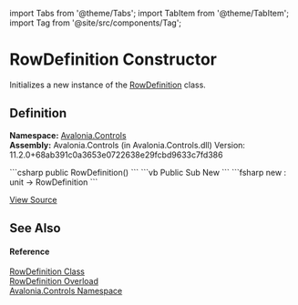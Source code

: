 import Tabs from '@theme/Tabs'; 
import TabItem from '@theme/TabItem'; 
import Tag from '@site/src/components/Tag'; 

# RowDefinition Constructor


Initializes a new instance of the <a href="T_Avalonia_Controls_RowDefinition">RowDefinition</a> class.



## Definition
**Namespace:** <a href="N_Avalonia_Controls">Avalonia.Controls</a>  
**Assembly:** Avalonia.Controls (in Avalonia.Controls.dll) Version: 11.2.0+68ab391c0a3653e0722638e29fcbd9633c7fd386

<Tabs groupId="api-code-preview">
<TabItem value="csharp" label="C#">
```csharp
public RowDefinition()
```
</TabItem>
<TabItem value="vb" label="VB">
```vb
Public Sub New
```
</TabItem>
<TabItem value="fsharp" label="F#">
```fsharp
new : unit -> RowDefinition
```
</TabItem>
</Tabs>



<a href="https://github.com/AvaloniaUI/Avalonia/tree/master/srcAvalonia.Controls/RowDefinition.cs#L39" title="View the source code">View Source</a>



## See Also


#### Reference
<a href="T_Avalonia_Controls_RowDefinition">RowDefinition Class</a>  
<a href="Overload_Avalonia_Controls_RowDefinition__ctor">RowDefinition Overload</a>  
<a href="N_Avalonia_Controls">Avalonia.Controls Namespace</a>  
